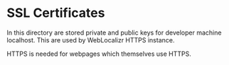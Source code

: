 SSL Certificates
================

In this directory are stored private and public keys
for developer machine localhost.
This are used by WebLocalizr HTTPS instance.

HTTPS is needed for webpages which themselves use HTTPS.
